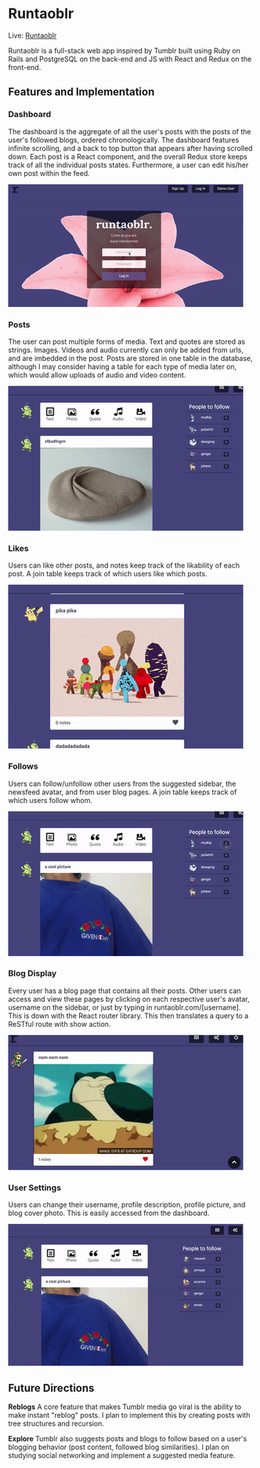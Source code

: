 # **Runtaoblr**

Live: [Runtaoblr](http://runtaoblr.com)

Runtaoblr is a full-stack web app inspired by Tumblr built using Ruby on Rails and PostgreSQL on the back-end and JS with React and Redux on the front-end.

## **Features and Implementation**

### Dashboard
The dashboard is the aggregate of all the user's posts with the posts of the user's followed blogs, ordered chronologically. The dashboard features infinite scrolling, and a back to top button that appears after having scrolled down. Each post is a React component, and the overall Redux store keeps track of all the individual posts states. Furthermore, a user can edit his/her own post within the feed.

![dashboard](app/assets/images/production_gifs/auth.gif)

### Posts
The user can post multiple forms of media. Text and quotes are stored as strings. Images. Videos and audio currently can only be added from urls, and are imbedded in the post. Posts are stored in one table in the database, although I may consider having a table for each type of media later on, which would allow uploads of audio and video content.

![posts](app/assets/images/production_gifs/post.gif)

### Likes
Users can like other posts, and notes keep track of the likability of each post. A join table keeps track of which users like which posts.

![likes](app/assets/images/production_gifs/likes.gif)

### Follows
Users can follow/unfollow other users from the suggested sidebar, the newsfeed avatar, and from user blog pages. A join table keeps track of which users follow whom.

![follows](app/assets/images/production_gifs/follows.gif)

### Blog Display
Every user has a blog page that contains all their posts. Other users can access and view these pages by clicking on each respective user's avatar, username on the sidebar, or just by typing in runtaoblr.com/[username]. This is down with the React router library. This then translates a query to a ReSTful route with show action.

![blog](app/assets/images/production_gifs/blog.gif)

### User Settings
Users can change their username, profile description, profile picture, and blog cover photo. This is easily accessed from the dashboard.

![user settings](app/assets/images/production_gifs/user_settings.gif)

## **Future Directions**
**Reblogs**
A core feature that makes Tumblr media go viral is the ability to make instant "reblog" posts. I plan to implement this by creating posts with tree structures and recursion.

**Explore**
Tumblr also suggests posts and blogs to follow based on a user's blogging behavior (post content, followed blog similarities). I plan on studying social networking and implement a suggested media feature.
<!-- ## **Minimum Viable Product**

 By W9D5, I will have successfully implemented the following features with smooth navigation, no bugs, a plethora of seed data and awesome CSS styling (this was heavily appropriated from the sample):

- [x] Hosting on Heroku
- [x] New account, login, and guest/demo login
- [x] Posts form for various post types
- [x] Feed/dashboard
- [x] Follows
- [x] Likes
- [x] Account settings
- [ ] **BONUS** Infinite scroll on dashboard
- [ ] **BONUS** User show pages
- [ ] **BONUS** Explore/Search
- [ ] **BONUS** Reblog (think about doing recursion)
- [ ] **BONUS** tags
more if there's time:

# Implementation Timeline

## Phase 1: Back End Setup and Front End User Authentication + CSS Styling (2 days)

**Objectives**
1. Functioning rails backend db created
2. Complete front end Authentication
3. Style them correctly

## Phase 2a: Make Posts (1 day, 3 so far)
**Objectives**
1. Users can create and edit posts
2. Display total amount of posts on sidebar

## Phase 2b: Allow follows and followers; Build Feed (1 day, 4 so far)
**Objectives**
1. Users can follow other users
2. Users can see who they follow
3. Users can see who follow them
4. Follow button
5. Users can see the posts of the people they follow in chronological order
6. style correctly

## Phase 2c: Finish Feed and Implement likes (1 day, 5 so far)
**Objectives**
1. Users can see follower's posts (feed)
2. Users can like each others posts
3. Set up likes show page
4. Style them correctly

## Phase 3: Reblogs (1 day, 6 so far)
**Objectives**
1. Implement Reblogs
2. have total count on reblog chain
3. have nested reblog content

**Bonuses**

## Phase 4: User Settings  (1, 7 so far)
**Objectives**
1. User can set user settings (profile pic, cover photo, description)
2. Hover account info in Dashboard header
6. Displayed properly on user show page


## Phase 4: User Show page and hover short blog description, implement infinite scroll (1 day, 8 so far)
**Objectives**
1. Create default show page for a user
2. Set and edit user information
3. Implement hover preview feature in dashboard
4. Add infinite scroll to dashboard

## Phase 5: Final touches/CSS (1 day, 9 total)
**objectives**
- Proofread
- edit -->

